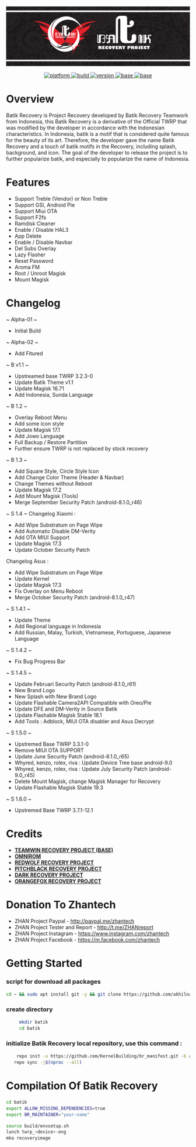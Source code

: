 <p align="center">
 <img src="https://raw.githubusercontent.com/BatikRecovery/br_manifest/android-9.0/batik-recovery.png" > 
</p>

<div align="center">
<a href="#">
  <img src="https://img.shields.io/badge/platform-android-blue.svg?style=flat-square"
    alt="platform" />
</a>

<a href="#">
  <img src="https://img.shields.io/badge/build-unstable-brightgreen.svg?style=flat-square"
    alt="build" />
</a>

<a href="#">
  <img src="https://img.shields.io/badge/version-B 1.6.0-green.svg?style=flat-square"
    alt="version">
</a>
<a href="#">
  <img src="https://img.shields.io/badge/base-twrp 3.7.1-orange.svg?style=flat-square"
    alt="base">
</a>

</a>
<a href="#">
  <img src="https://img.shields.io/badge/license-apache%202.0-3F51B5.svg?style=flat-square"
    alt="base">
</a>

</div>

Overview
=======

Batik Recovery is Project Recovery developed by Batik Recovery Teamwork from Indonesia, this Batik Recovery is a derivative of the Official TWRP that was modified by the developer in accordance with the Indonesian characteristics. In Indonesia, batik is a motif that is considered quite famous for the beauty of its art. Therefore, the developer gave the name Batik Recovery and a touch of batik motifs in the Recovery, including splash, background, and icon. The goal of the developer to release the project is to further popularize batik, and especially to popularize the name of Indonesia.

Features
=======

* Support Treble (Vendor) or Non Treble
* Support GSI, Android Pie
* Support Miui OTA
* Support F2fs
* Ramdisk Cleaner
* Enable / Disable HAL3
* App Delete
* Enable / Disable Navbar
* Del Subs Overlay
* Lazy Flasher
* Reset Password
* Aroma FM
* Root / Unroot Magisk
* Mount Magisk
    
Changelog
=======    

~ Alpha-01 ~
* Initial Build

~ Alpha-02 ~
* Add Fitured

~ B v1.1 ~
* Upstreamed base TWRP 3.2.3-0
* Update Batik Theme v1.1
* Update Magisk 16.71
* Add Indonesia, Sunda Language
 
~ B 1.2 ~
* Overlay Reboot Menu
* Add some icon style
* Update Magisk 17.1
* Add Jowo Language
* Full Backup / Restore Partition
* Further ensure TWRP is not replaced by stock recovery
 
~ B 1.3 ~			
* Add Square Style, Circle Style Icon
* Add Change Color Theme (Header & Navbar)
* Change Themes without Reboot
* Update Magisk 17.2
* Add Mount Magisk (Tools)
* Merge September Security Patch (android-8.1.0_r46)	

~ S 1.4 ~
Changelog Xiaomi :
* Add Wipe Substratum on Page Wipe
* Add Automatic Disable DM-Verity
* Add OTA MIUI Support
* Update Magisk 17.3
* Update October Security Patch

Changelog Asus :
* Add Wipe Substratum on Page Wipe
* Update Kernel
* Update Magisk 17.3
* Fix Overlay on Menu Reboot
* Merge October Security Patch (android-8.1.0_r47)

~ S 1.4.1 ~
* Update Theme
* Add Regional language in Indonesia
* Add Russian, Malay, Turkish, Vietnamese, Portuguese, Japanese Language

~ S 1.4.2 ~
* Fix Bug Progress Bar

~ S 1.4.5 ~
* Update Februari Security Patch (android-8.1.0_r61)
* New Brand Logo
* New Splash with New Brand Logo
* Update Flashable Camera2API Compatible with Oreo/Pie
* Update DFE and DM-Verity in Source Batik
* Update Flashable Magisk Stable 18.1
* Add Tools : Adblock, MIUI OTA disabler and Asus Decrypt

~ S 1.5.0 ~
* Upstremed Base TWRP 3.3.1-0
* Remove MIUI OTA SUPPORT
* Update June Security Patch (android-8.1.0_r65)
* Whyred, kenzo, rolex, riva : Update Device Tree base android-9.0
* Whyred, kenzo, rolex, riva : Update July Security Patch (android-9.0_r45)
* Delete Mount Magisk, change Magisk Manager for Recovery
* Update Flashable Magisk Stable 19.3

~ S 1.6.0 ~
* Upstremed Base TWRP 3.7.1-12.1

Credits
=======
* [**TEAMWIN RECOVERY PROJECT (BASE)**](https://github.com/TeamWin)
* [**OMNIROM**](https://github.com/omnirom)
* [**REDWOLF RECOVERY PROJECT**](https://github.com/RedWolfRecovery)
* [**PITCHBLACK RECOVERY PROJECT**](https://github.com/PitchBlack-Recovery)
* [**DARK RECOVERY PROJECT**](https://github.com/DarkRecovery)
* [**ORANGEFOX RECOVERY PROJECT**](https://gitlab.com/OrangeFox)

Donation To Zhantech
=======
* ZHAN Project Paypal - http://paypal.me/zhantech
* ZHAN Project Tester and Report - http://t.me/ZHANreport
* ZHAN Project Instagram - https://www.instagram.com/zhantech
* ZHAN Project Facebook - https://m.facebook.com/zhantech

Getting Started
===============

### script for download all packages

```bash
cd ~ && sudo apt install git -y && git clone https://github.com/akhilnarang/scripts && cd scripts && sudo bash setup/android_build_env.sh && sudo bash setup/install_android_sdk.bash
```

### create directory

```bash
     mkdir batik
     cd batik
```

### initialize Batik Recovery local repository, use this command :
```bash
    repo init -u https://github.com/KernelBuilding/br_manifest.git -b android-12.1
   repo sync -j$(nproc --all)
```

 Compilation Of Batik Recovery
=============================
 
```bash
cd batik
export ALLOW_MISSING_DEPENDENCIES=true
export BR_MAINTAINER="your-name"
```     
 
```bash
source build/envsetup.sh
lunch twrp_<device>-eng
mka recoveryimage
```